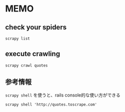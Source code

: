 # MEMO
## check your spiders
```
scrapy list
```

## execute crawling
```
scrapy crawl quotes
```

## 参考情報
`scrapy shell` を使うと、rails console的な使い方ができる
```
scrapy shell 'http://quotes.toscrape.com'
```
